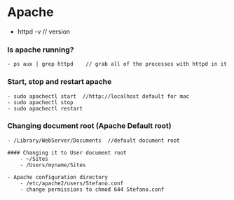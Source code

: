 # Apache

- httpd -v 		// version

### Is apache running?
	- ps aux | grep httpd    // grab all of the processes with httpd in it

### Start, stop and restart apache
	- sudo apachectl start 	//http://localhost default for mac
	- sudo apachectl stop
	- sudo apachectl restart

### Changing document root (Apache Default root)

	- /Library/WebServer/Documents 	//default document root

	#### Changing it to User document root
		- ~/Sites
		- /Users/myname/Sites

	- Apache configuration directory
		- /etc/apache2/users/Stefano.conf
		- change permissions to chmod 644 Stefano.conf




